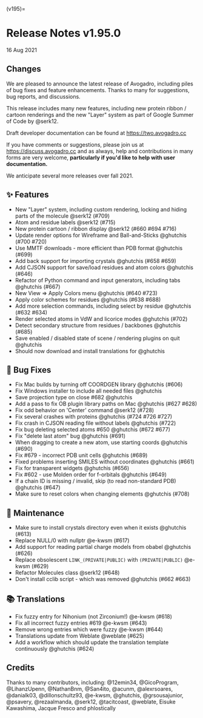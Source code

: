 (v195)=

# Release Notes v1.95.0

16 Aug 2021

## Changes

We are pleased to announce the latest release of Avogadro, including piles of bug fixes and feature enhancements.
Thanks to many for suggestions, bug reports, and discussions.

This release includes many new features, including new protein ribbon / cartoon renderings and the new "Layer"
system as part of Google Summer of Code by @serk12.

Draft developer documentation can be found at https://two.avogadro.cc

If you have comments or suggestions, please join us at https://discuss.avogadro.cc and as always, help and contributions
in many forms are very welcome, **particularly if you'd like to help with user documentation.**

We anticipate several more releases over fall 2021.

## ✨ Features

- New "Layer" system, including custom rendering, locking and hiding parts of the molecule @serk12 (#709)
- Atom and residue labels @serk12 (#715)
- New protein cartoon / ribbon display @serk12 (#660 #694 #716)
- Update render options for Wireframe and Ball-and-Sticks @ghutchis (#700 #720)
- Use MMTF downloads - more efficient than PDB format @ghutchis (#699)
- Add back support for importing crystals @ghutchis (#658 #659)
- Add CJSON support for save/load residues and atom colors @ghutchis (#646)
- Refactor of Python command and input generators, including tabs @ghutchis (#667)
- New View => Apply Colors menu @ghutchis (#640 #723)
- Apply color schemes for residues @ghutchis (#638 #688)
- Add more selection commands, including select by residue @ghutchis (#632 #634)
- Render selected atoms in VdW and licorice modes @ghutchis (#702)
- Detect secondary structure from residues / backbones @ghutchis (#685)
- Save enabled / disabled state of scene / rendering plugins on quit @ghutchis
- Should now download and install translations for @ghutchis

## 🐛 Bug Fixes

- Fix Mac builds by turning off COORDGEN library @ghutchis (#606)
- Fix Windows installer to include all needed files @ghutchis
- Save projection type on close #682 @ghutchis
- Add a pass to fix OB plugin library paths on Mac @ghutchis (#627 #628)
- Fix odd behavior on 'Center' command @serk12 (#728)
- Fix several crashes with proteins @ghutchis (#724 #726 #727)
- Fix crash in CJSON reading file without labels @ghutchis (#722)
- Fix bug deleting selected atoms #650 @ghutchis (#672 #677)
- Fix "delete last atom" bug @ghutchis (#691)
- When dragging to create a new atom, use starting coords @ghutchis (#690)
- Fix #679 - incorrect PDB unit cells @ghutchis (#689)
- Fixed problems inserting SMILES without coordinates @ghutchis (#661)
- Fix for transparent widgets @ghutchis (#656)
- Fix #602 - use Molden order for f-orbitals @ghutchis (#649)
- If a chain ID is missing / invalid, skip (to read non-standard PDB) @ghutchis (#647)
- Make sure to reset colors when changing elements @ghutchis (#708)

## 🧰 Maintenance

- Make sure to install crystals directory even when it exists @ghutchis (#613)
- Replace NULL/0 with nullptr @e-kwsm (#617)
- Add support for reading partial charge models from obabel @ghutchis (#626)
- Replace obsolescent `LINK_(PRIVATE|PUBLIC)` with `(PRIVATE|PUBLIC)` @e-kwsm (#629)
- Refactor Molecules class  @serk12 (#648)
- Don't install cclib script - which was removed @ghutchis (#662 #663)

## 📚 Translations

- Fix fuzzy entry for Nihonium (not Zirconium!) @e-kwsm (#618)
- Fix all incorrect fuzzy entries #619 @e-kwsm (#643)
- Remove wrong entries which were fuzzy @e-kwsm (#644)
- Translations update from Weblate @weblate (#625)
- Add a workflow which should update the translation template continuously @ghutchis (#624)

## Credits

Thanks to many contributors, including: @12emin34, @GicoProgram, @LihanzUpenn, @NathanBnm, @San4ito, @acunm, @alexrsoares, @danialk03, @dillonschultz93, @e-kwsm, @ghutchis, @grsousajunior, @psavery, @rezaalmanda, @serk12, @tacitcoast, @weblate, Eisuke Kawashima, Jacque Fresco and phlostically